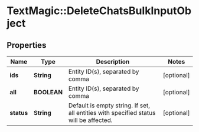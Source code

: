 # TextMagic::DeleteChatsBulkInputObject

## Properties
Name | Type | Description | Notes
------------ | ------------- | ------------- | -------------
**ids** | **String** | Entity ID(s), separated by comma | [optional] 
**all** | **BOOLEAN** | Entity ID(s), separated by comma | [optional] 
**status** | **String** | Default is empty string. If set, all entities with specified status will be affected. | [optional] 


